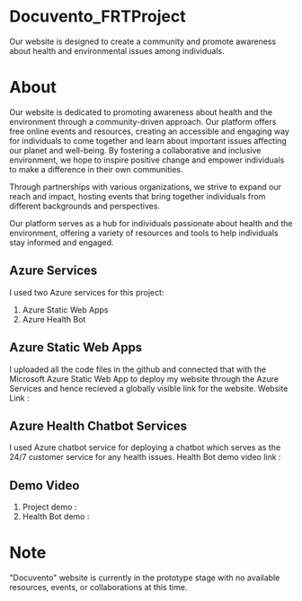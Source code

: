 # Docuvento_FRTProject
Our website is designed to create a community and promote awareness about health and environmental issues among individuals.

# About
Our website is dedicated to promoting awareness about health and the environment through a community-driven approach. Our platform offers free online events and resources, creating an accessible and engaging way for individuals to come together and learn about important issues affecting our planet and well-being. By fostering a collaborative and inclusive environment, we hope to inspire positive change and empower individuals to make a difference in their own communities.

Through partnerships with various organizations, we strive to expand our reach and impact, hosting events that bring together individuals from different backgrounds and perspectives. 

Our platform serves as a hub for individuals passionate about health and the environment, offering a variety of resources and tools to help individuals stay informed and engaged. 

## Azure Services
I used two Azure services for this project:
  1. Azure Static Web Apps
  2. Azure Health Bot

## Azure Static Web Apps
I uploaded all the code files in the github and connected that with the Microsoft Azure Static Web App to deploy my website through the Azure Services and hence recieved a globally visible link for the website.
Website Link : 
## Azure Health Chatbot Services
I used Azure chatbot service for deploying a chatbot which serves as the 24/7 customer service for any health issues.
Health Bot demo video link : 

## Demo Video 
1. Project demo : 
2. Health Bot demo : 

# Note
"Docuvento" website is currently in the prototype stage with no available resources, events, or collaborations at this time.
